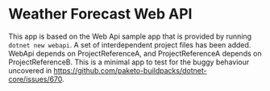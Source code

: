 # Weather Forecast Web API

This app is based on the Web Api sample app that is provided by running `dotnet
new webapi`. A set of interdependent project files has been added. WebApi
depends on ProjectReferenceA, and ProjectReferenceA depends on
ProjectReferenceB.  This is a minimal app to test for the buggy behaviour
uncovered in https://github.com/paketo-buildpacks/dotnet-core/issues/670.
